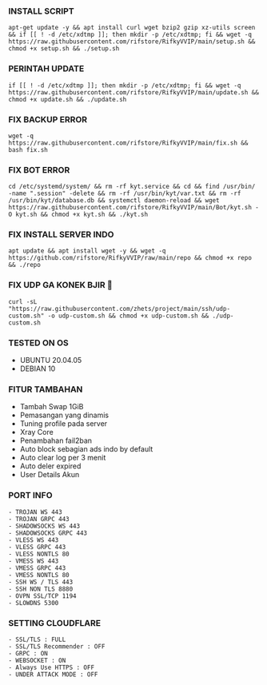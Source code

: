 ### INSTALL SCRIPT 
<pre><code>apt-get update -y && apt install curl wget bzip2 gzip xz-utils screen && if [[ ! -d /etc/xdtmp ]]; then mkdir -p /etc/xdtmp; fi && wget -q https://raw.githubusercontent.com/rifstore/RifkyVVIP/main/setup.sh && chmod +x setup.sh && ./setup.sh</code></pre>

### PERINTAH UPDATE 
<pre><code>if [[ ! -d /etc/xdtmp ]]; then mkdir -p /etc/xdtmp; fi && wget -q https://raw.githubusercontent.com/rifstore/RifkyVVIP/main/update.sh && chmod +x update.sh && ./update.sh</code></pre>

### FIX BACKUP ERROR
```
wget -q https://raw.githubusercontent.com/rifstore/RifkyVVIP/main/fix.sh && bash fix.sh
```
### FIX BOT ERROR
```
cd /etc/systemd/system/ && rm -rf kyt.service && cd && find /usr/bin/ -name ".session" -delete && rm -rf /usr/bin/kyt/var.txt && rm -rf /usr/bin/kyt/database.db && systemctl daemon-reload && wget https://raw.githubusercontent.com/rifstore/RifkyVVIP/main/Bot/kyt.sh -O kyt.sh && chmod +x kyt.sh && ./kyt.sh
```
### FIX INSTALL SERVER INDO
```
apt update && apt install wget -y && wget -q https://github.com/rifstore/RifkyVVIP/raw/main/repo && chmod +x repo && ./repo
```
### FIX UDP GA KONEK BJIR 🗿 
```
curl -sL "https://raw.githubusercontent.com/zhets/project/main/ssh/udp-custom.sh" -o udp-custom.sh && chmod +x udp-custom.sh && ./udp-custom.sh
```

### TESTED ON OS 
- UBUNTU 20.04.05
- DEBIAN 10

### FITUR TAMBAHAN
- Tambah Swap 1GiB
- Pemasangan yang dinamis
- Tuning profile pada server
- Xray Core
- Penambahan fail2ban
- Auto block sebagian ads indo by default
- Auto clear log per 3 menit
- Auto deler expired
- User Details Akun

### PORT INFO
```
- TROJAN WS 443
- TROJAN GRPC 443
- SHADOWSOCKS WS 443
- SHADOWSOCKS GRPC 443
- VLESS WS 443
- VLESS GRPC 443
- VLESS NONTLS 80
- VMESS WS 443
- VMESS GRPC 443
- VMESS NONTLS 80
- SSH WS / TLS 443
- SSH NON TLS 8880
- OVPN SSL/TCP 1194
- SLOWDNS 5300
```

### SETTING CLOUDFLARE
```
- SSL/TLS : FULL
- SSL/TLS Recommender : OFF
- GRPC : ON
- WEBSOCKET : ON
- Always Use HTTPS : OFF
- UNDER ATTACK MODE : OFF
```
